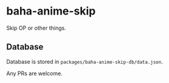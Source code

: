 # baha-anime-skip

Skip OP or other things.

## Database

Database is stored in `packages/baha-anime-skip-db/data.json`.

Any PRs are welcome.
